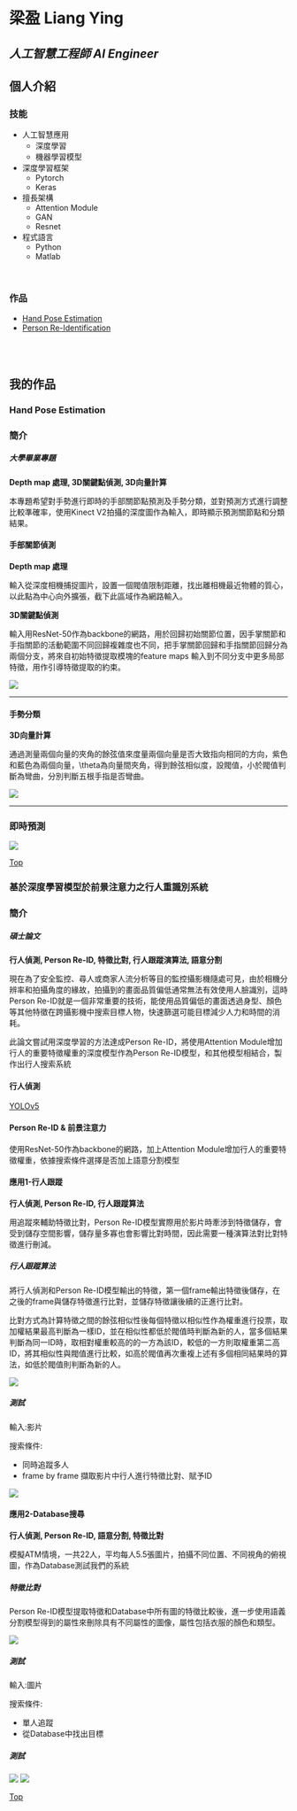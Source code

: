 # 梁盈 Liang Ying
## *人工智慧工程師 AI Engineer*

## 個人介紹


### 技能
* 人工智慧應用
  * 深度學習
  * 機器學習模型
* 深度學習框架
  * Pytorch
  * Keras
* 擅長架構
  * Attention Module
  * GAN
  * Resnet
* 程式語言
  * Python
  * Matlab  
<br>  
    
### 作品
- [Hand Pose Estimation](#hand-pose-estimation)
- [Person Re-Identification](#person-re-identification)

<br>
<br>

## 我的作品

### Hand Pose Estimation
### 簡介
##### 大學畢業專題

**Depth map 處理, 3D關鍵點偵測, 3D向量計算**

本專題希望對手勢進行即時的手部關節點預測及手勢分類，並對預測方式進行調整比較準確率，使用Kinect V2拍攝的深度圖作為輸入，即時顯示預測關節點和分類結果。
#### 手部關節偵測
**Depth map 處理**

輸入從深度相機捕捉圖片，設置一個閥值限制距離，找出離相機最近物體的質心，以此點為中心向外擴張，截下此區域作為網路輸入。
  
**3D關鍵點偵測**

輸入用ResNet-50作為backbone的網路，用於回歸初始關節位置，因手掌關節和手指關節的活動範圍不同回歸複雜度也不同，把手掌關節回歸和手指關節回歸分為兩個分支，將來自初始特徵提取模塊的feature maps 輸入到不同分支中更多局部特徵，用作引導特徵提取的約束。


<img src="/depthmap2point.gif"/>
<br>

---

#### 手勢分類
**3D向量計算**

通過測量兩個向量的夾角的餘弦值來度量兩個向量是否大致指向相同的方向，紫色和藍色為兩個向量，\theta為向量間夾角，得到餘弦相似度，設閥值，小於閥值判斷為彎曲，分別判斷五根手指是否彎曲。

<img src="/gesture.gif"/>
<br>

---

### 即時預測
<img src="/handc.gif"/>

[Top](#梁盈-liang-ying)
<br>

### 基於深度學習模型於前景注意力之行人重識別系統
### 簡介
##### 碩士論文

**行人偵測, Person Re-ID, 特徵比對, 行人跟蹤演算法, 語意分割**

現在為了安全監控、尋人或商家人流分析等目的監控攝影機隨處可見，由於相機分辨率和拍攝角度的緣故，拍攝到的畫面品質偏低通常無法有效使用人臉識別，這時Person Re-ID就是一個非常重要的技術，能使用品質偏低的畫面透過身型、顏色等其他特徵在跨攝影機中搜索目標人物，快速篩選可能目標減少人力和時間的消耗。 

此論文嘗試用深度學習的方法達成Person Re-ID，將使用Attention Module增加行人的重要特徵權重的深度模型作為Person Re-ID模型，和其他模型相結合，製作出行人搜索系統

#### 行人偵測
[YOLOv5](https://github.com/ultralytics/yolov5)

#### Person Re-ID & 前景注意力
使用ResNet-50作為backbone的網路，加上Attention Module增加行人的重要特徵權重，依據搜索條件選擇是否加上語意分割模型


#### 應用1-行人跟蹤

**行人偵測, Person Re-ID, 行人跟蹤算法**

用追蹤來輔助特徵比對，Person Re-ID模型實際用於影片時牽涉到特徵儲存，會受到儲存空間影響，儲存量多寡也會影響比對時間，因此需要一種演算法對比對特徵進行刪減。

##### 行人跟蹤算法

將行人偵測和Person Re-ID模型輸出的特徵，第一個frame輸出特徵後儲存，在之後的frame與儲存特徵進行比對，並儲存特徵讓後續的正進行比對。

比對方式為計算特徵之間的餘弦相似性後每個特徵以相似性作為權重進行投票，取加權結果最高判斷為一樣ID，並在相似性都低於閥值時判斷為新的人，當多個結果判斷為同一ID時，取相對權重較高的的一方為該ID，較低的一方則取權重第二高ID，將其相似性與閥值進行比較，如高於閥值再次重複上述有多個相同結果時的算法，如低於閥值則判斷為新的人。

<img src="/reidflow.gif"/>
<br>

##### 測試
輸入:影片

搜索條件:
* 同時追蹤多人
* frame by frame 擷取影片中行人進行特徵比對、賦予ID

<img src="/terrace1-c1.gif"/>

#### 應用2-Database搜尋

**行人偵測, Person Re-ID, 語意分割, 特徵比對**

模擬ATM情境，一共22人，平均每人5.5張圖片，拍攝不同位置、不同視角的俯視圖，作為Database測試我們的系統

##### 特徵比對

Person Re-ID模型提取特徵和Database中所有圖的特徵比較後，進一步使用語義分割模型得到的屬性來刪除具有不同屬性的圖像，屬性包括衣服的顏色和類型。

<img src="/Retrieval.png"/>

##### 測試

輸入:圖片

搜索條件:
* 單人追蹤
* 從Database中找出目標

##### 測試

<img src="/white.png"/>

<img src="/yellow.png"/>

[Top](#梁盈-liang-ying)